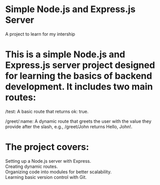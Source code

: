 # Simple Node.js and Express.js Server
A project to learn for my intership

# This is a simple Node.js and Express.js server project designed for learning the basics of backend development. It includes two main routes:

/test: A basic route that returns ok: true. 

/greet/:name: A dynamic route that greets the user with the value they provide after the slash, e.g., /greet/John returns Hello, John!.

# The project covers:

Setting up a Node.js server with Express.  
Creating dynamic routes.  
Organizing code into modules for better scalability.  
Learning basic version control with Git.  
